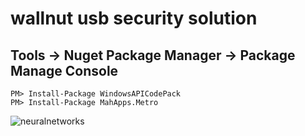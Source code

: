 # wallnut usb security solution
## Tools -> Nuget Package Manager -> Package Manage Console
```
PM> Install-Package WindowsAPICodePack
PM> Install-Package MahApps.Metro
```
![neuralnetworks](https://github.com/ehdgks0627/WALLnut/blob/release/neuralnetworks.png)
